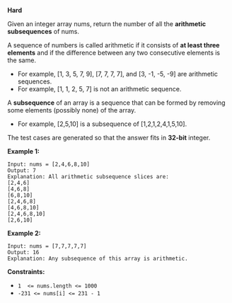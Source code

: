 **Hard**

Given an integer array nums, return the number of all the **arithmetic subsequences** of nums.

A sequence of numbers is called arithmetic if it consists of **at least three elements** and if the difference between any two consecutive elements is the same.

- For example, [1, 3, 5, 7, 9], [7, 7, 7, 7], and [3, -1, -5, -9] are arithmetic sequences.
- For example, [1, 1, 2, 5, 7] is not an arithmetic sequence.  

A **subsequence** of an array is a sequence that can be formed by removing some elements (possibly none) of the array.

- For example, [2,5,10] is a subsequence of [1,2,1,2,4,1,5,10].  

The test cases are generated so that the answer fits in **32-bit** integer.

 

**Example 1:**
```
Input: nums = [2,4,6,8,10]
Output: 7
Explanation: All arithmetic subsequence slices are:
[2,4,6]
[4,6,8]
[6,8,10]
[2,4,6,8]
[4,6,8,10]
[2,4,6,8,10]
[2,6,10]
```
**Example 2:**
```
Input: nums = [7,7,7,7,7]
Output: 16
Explanation: Any subsequence of this array is arithmetic.
```

**Constraints:**

- `1  <= nums.length <= 1000`
- `-231 <= nums[i] <= 231 - 1`
